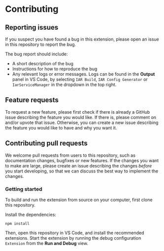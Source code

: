 # Contributing

## Reporting issues
If you suspect you have found a bug in this extension, please open an issue in this repository to report the bug.

The bug report should include:
 * A short description of the bug
 * Instructions for how to reproduce the bug
 * Any relevant logs or error messages. Logs can be found in the **Output** panel in VS Code, by selecting `IAR Build`,
 `IAR Config Generator` or `IarServiceManager` in the dropdown in the top right.

## Feature requests
To request a new feature, please first check if there is already a GitHub issue describing the feature you would like.
If there is, please comment on and/or upvote that issue. Otherwise, you can create a new issue describing the feature
you would like to have and why you want it.

## Contributing pull requests
We welcome pull requests from users to this repository, such as documentation changes, bugfixes or new features.
If the changes you want to make are large, please create an issue describing the changes *before* you start developing,
so that we can discuss the best way to implement the changes.

### Getting started
To build and run the extension from source on your computer, first clone this repository.

Install the dependencies:

```
npm install
```
Then, open this repository in VS Code, and install the recommended extensions.
Start the extension by running the debug configuration `Extension` from the **Run and Debug** view.